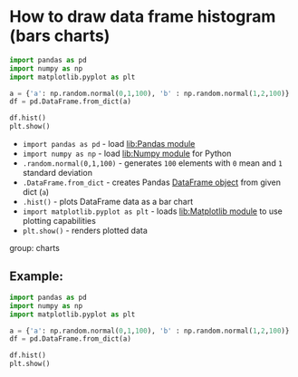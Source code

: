 # How to draw data frame histogram (bars charts)

```python
import pandas as pd
import numpy as np
import matplotlib.pyplot as plt

a = {'a': np.random.normal(0,1,100), 'b' : np.random.normal(1,2,100)}
df = pd.DataFrame.from_dict(a)

df.hist()
plt.show()
```

- `import pandas as pd` - load [lib:Pandas module](/python-pandas/how-to-install-pandas)
- `import numpy as np` - load [lib:Numpy module](/python-numpy/how-to-install-python-numpy-lib) for Python
- `.random.normal(0,1,100)` - generates `100` elements with `0` mean and `1` standard deviation
- `.DataFrame.from_dict` - creates Pandas [DataFrame object](https://pandas.pydata.org/docs/reference/api/pandas.DataFrame.html) from given dict (`a`)
- `.hist()` - plots DataFrame data as a bar chart
- `import matplotlib.pyplot as plt` - loads [lib:Matplotlib module](python-matplotlib/how-to-install-matplotlib-python-lib-in-ubuntu-ubuntuversion) to use plotting capabilities
- `plt.show()` - renders plotted data

group: charts

## Example: 
```python
import pandas as pd
import numpy as np
import matplotlib.pyplot as plt

a = {'a': np.random.normal(0,1,100), 'b' : np.random.normal(1,2,100)}
df = pd.DataFrame.from_dict(a)

df.hist()
plt.show()
```


